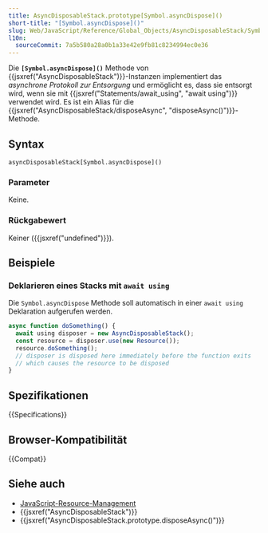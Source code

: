```yaml
---
title: AsyncDisposableStack.prototype[Symbol.asyncDispose]()
short-title: "[Symbol.asyncDispose]()"
slug: Web/JavaScript/Reference/Global_Objects/AsyncDisposableStack/Symbol.asyncDispose
l10n:
  sourceCommit: 7a5b580a28a0b1a33e42e9fb81c8234994ec0e36
---
```


Die **`[Symbol.asyncDispose]()`** Methode von {{jsxref("AsyncDisposableStack")}}-Instanzen implementiert das _asynchrone Protokoll zur Entsorgung_ und ermöglicht es, dass sie entsorgt wird, wenn sie mit {{jsxref("Statements/await_using", "await using")}} verwendet wird. Es ist ein Alias für die {{jsxref("AsyncDisposableStack/disposeAsync", "disposeAsync()")}}-Methode.

## Syntax

```js-nolint
asyncDisposableStack[Symbol.asyncDispose]()
```

### Parameter

Keine.

### Rückgabewert

Keiner ({{jsxref("undefined")}}).

## Beispiele

### Deklarieren eines Stacks mit `await using`

Die `Symbol.asyncDispose` Methode soll automatisch in einer `await using` Deklaration aufgerufen werden.

```js
async function doSomething() {
  await using disposer = new AsyncDisposableStack();
  const resource = disposer.use(new Resource());
  resource.doSomething();
  // disposer is disposed here immediately before the function exits
  // which causes the resource to be disposed
}
```

## Spezifikationen

{{Specifications}}

## Browser-Kompatibilität

{{Compat}}

## Siehe auch

- [JavaScript-Resource-Management](/de/docs/Web/JavaScript/Guide/Resource_management)
- {{jsxref("AsyncDisposableStack")}}
- {{jsxref("AsyncDisposableStack.prototype.disposeAsync()")}}
